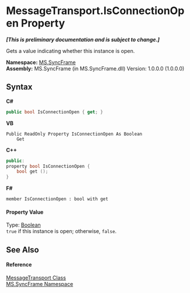 # MessageTransport.IsConnectionOpen Property 
 _**\[This is preliminary documentation and is subject to change.\]**_

Gets a value indicating whether this instance is open.

**Namespace:**&nbsp;<a href="de148c19-6fcd-6ea5-c13c-94525bd1dd5b">MS.SyncFrame</a><br />**Assembly:**&nbsp;MS.SyncFrame (in MS.SyncFrame.dll) Version: 1.0.0.0 (1.0.0.0)

## Syntax

**C#**<br />
``` C#
public bool IsConnectionOpen { get; }
```

**VB**<br />
``` VB
Public ReadOnly Property IsConnectionOpen As Boolean
	Get
```

**C++**<br />
``` C++
public:
property bool IsConnectionOpen {
	bool get ();
}
```

**F#**<br />
``` F#
member IsConnectionOpen : bool with get

```


#### Property Value
Type: <a href="http://msdn2.microsoft.com/en-us/library/a28wyd50" target="_blank">Boolean</a><br />`true` if this instance is open; otherwise, `false`.

## See Also


#### Reference
<a href="575abf99-2a1a-6037-410a-d736b8eacb32">MessageTransport Class</a><br /><a href="de148c19-6fcd-6ea5-c13c-94525bd1dd5b">MS.SyncFrame Namespace</a><br />